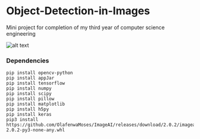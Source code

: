 # Object-Detection-in-Images
Mini project for completion of my third year of computer science engineering

![alt text](https://github.com/ShantanuBalse/Object-Detection-in-Images/blob/master/Screenshots/Capture.PNG)


### Dependencies

```
pip install opencv-python
pip install appJar
pip install tensorflow
pip install numpy
pip install scipy
pip install pillow
pip install matplotlib
pip install h5py
pip install keras
pip3 install https://github.com/OlafenwaMoses/ImageAI/releases/download/2.0.2/imageai-2.0.2-py3-none-any.whl
```
